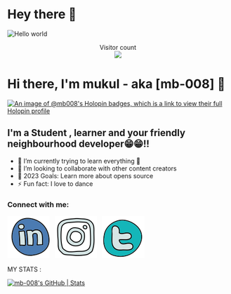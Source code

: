 # Hey there :wave:

<img src="https://raw.githubusercontent.com/sagar-viradiya/sagar-viradiya/master/resources/banner.png" alt="Hello world">

<p align="center"> 
  Visitor count<br>
  <img src="https://profile-counter.glitch.me/sagar-viradiya/count.svg" />
</p>

 # Hi there, I'm mukul - aka [mb-008] 👋 
 [![An image of @mb008's Holopin badges, which is a link to view their full Holopin profile](https://holopin.me/mb008)](https://holopin.io/@mb008)

 
## I'm a Student , learner and your friendly neighbourhood developer😁😁!!

- 🌱 I’m currently trying to learn everything 🤣
- 👯 I’m looking to collaborate with other content creators
- 🥅 2023 Goals: Learn more about opens source
- ⚡ Fun fact: I love to dance 
 

### Connect with me:

[![website](./ldn.svg)](https://www.linkedin.com/in/mukul-bhardwaj-45473124a/)
&nbsp;
[![website](./ig.svg)](https://www.instagram.com/mukulsig)
&nbsp;
[![website](./twt.svg)](https://twitter.com/mukuls_twt)

MY STATS :



[![mb-008's GitHub | Stats](https://stats.quine.sh/mb-008/github?theme=dark)](https://quine.sh)

 
 
 

 

 
 
